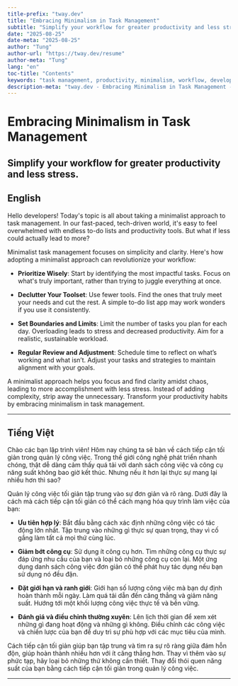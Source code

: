 ```yaml
---
title-prefix: "tway.dev"
title: "Embracing Minimalism in Task Management"
subtitle: "Simplify your workflow for greater productivity and less stress."
date: "2025-08-25"
date-meta: "2025-08-25"
author: "Tung"
author-url: "https://tway.dev/resume"
author-meta: "Tung"
lang: "en"
toc-title: "Contents"
keywords: "task management, productivity, minimalism, workflow, developer tips"
description-meta: "tway.dev - Embracing Minimalism in Task Management - Simplify your workflow for greater productivity and less stress."
---
```


# Embracing Minimalism in Task Management
## Simplify your workflow for greater productivity and less stress.

## English
Hello developers! Today's topic is all about taking a minimalist approach to task management. In our fast-paced, tech-driven world, it's easy to feel overwhelmed with endless to-do lists and productivity tools. But what if less could actually lead to more?

Minimalist task management focuses on simplicity and clarity. Here's how adopting a minimalist approach can revolutionize your workflow:

- **Prioritize Wisely**: Start by identifying the most impactful tasks. Focus on what's truly important, rather than trying to juggle everything at once.

- **Declutter Your Toolset**: Use fewer tools. Find the ones that truly meet your needs and cut the rest. A simple to-do list app may work wonders if you use it consistently.

- **Set Boundaries and Limits**: Limit the number of tasks you plan for each day. Overloading leads to stress and decreased productivity. Aim for a realistic, sustainable workload.

- **Regular Review and Adjustment**: Schedule time to reflect on what’s working and what isn’t. Adjust your tasks and strategies to maintain alignment with your goals.

A minimalist approach helps you focus and find clarity amidst chaos, leading to more accomplishment with less stress. Instead of adding complexity, strip away the unnecessary. Transform your productivity habits by embracing minimalism in task management.

---

## Tiếng Việt
Chào các bạn lập trình viên! Hôm nay chúng ta sẽ bàn về cách tiếp cận tối giản trong quản lý công việc. Trong thế giới công nghệ phát triển nhanh chóng, thật dễ dàng cảm thấy quá tải với danh sách công việc và công cụ năng suất không bao giờ kết thúc. Nhưng nếu ít hơn lại thực sự mang lại nhiều hơn thì sao?

Quản lý công việc tối giản tập trung vào sự đơn giản và rõ ràng. Dưới đây là cách mà cách tiếp cận tối giản có thể cách mạng hóa quy trình làm việc của bạn:

- **Ưu tiên hợp lý**: Bắt đầu bằng cách xác định những công việc có tác động lớn nhất. Tập trung vào những gì thực sự quan trọng, thay vì cố gắng làm tất cả mọi thứ cùng lúc.

- **Giảm bớt công cụ**: Sử dụng ít công cụ hơn. Tìm những công cụ thực sự đáp ứng nhu cầu của bạn và loại bỏ những công cụ còn lại. Một ứng dụng danh sách công việc đơn giản có thể phát huy tác dụng nếu bạn sử dụng nó đều đặn.

- **Đặt giới hạn và ranh giới**: Giới hạn số lượng công việc mà bạn dự định hoàn thành mỗi ngày. Làm quá tải dẫn đến căng thẳng và giảm năng suất. Hướng tới một khối lượng công việc thực tế và bền vững.

- **Đánh giá và điều chỉnh thường xuyên**: Lên lịch thời gian để xem xét những gì đang hoạt động và những gì không. Điều chỉnh các công việc và chiến lược của bạn để duy trì sự phù hợp với các mục tiêu của mình.

Cách tiếp cận tối giản giúp bạn tập trung và tìm ra sự rõ ràng giữa đám hỗn độn, giúp hoàn thành nhiều hơn với ít căng thẳng hơn. Thay vì thêm vào sự phức tạp, hãy loại bỏ những thứ không cần thiết. Thay đổi thói quen năng suất của bạn bằng cách tiếp cận tối giản trong quản lý công việc.

---